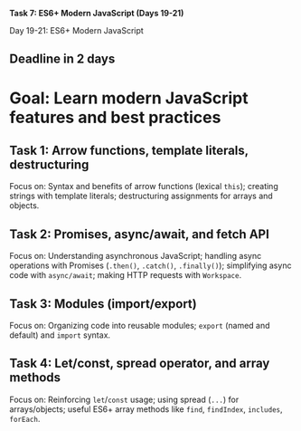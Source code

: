 **Task 7: ES6+ Modern JavaScript (Days 19-21)**

Day 19-21: ES6+ Modern JavaScript

## Deadline in 2 days

# Goal: Learn modern JavaScript features and best practices

## Task 1: Arrow functions, template literals, destructuring

Focus on: Syntax and benefits of arrow functions (lexical `this`); creating strings with template literals; destructuring assignments for arrays and objects.

## Task 2: Promises, async/await, and fetch API

Focus on: Understanding asynchronous JavaScript; handling async operations with Promises (`.then()`, `.catch()`, `.finally()`); simplifying async code with `async/await`; making HTTP requests with `Workspace`.

## Task 3: Modules (import/export)

Focus on: Organizing code into reusable modules; `export` (named and default) and `import` syntax.

## Task 4: Let/const, spread operator, and array methods

Focus on: Reinforcing `let`/`const` usage; using spread (`...`) for arrays/objects; useful ES6+ array methods like `find`, `findIndex`, `includes`, `forEach`.
